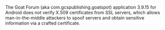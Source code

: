 The Goat Forum (aka com.gcspublishing.goatspot) application 3.9.15 for Android does not verify X.509 certificates from SSL servers, which allows man-in-the-middle attackers to spoof servers and obtain sensitive information via a crafted certificate.